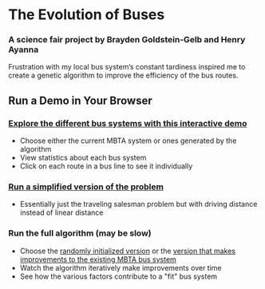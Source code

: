 # The Evolution of Buses
### A science fair project by Brayden Goldstein-Gelb and Henry Ayanna
Frustration with my local bus system’s constant tardiness inspired me to create a genetic algorithm to improve the efficiency of the bus routes.

## Run a Demo in Your Browser
### [Explore the different bus systems with this interactive demo](http://htmlpreview.github.io/?https://github.com/brayden-gg/GA-bus-routes/blob/master/Demo/displayResults.html)
 - Choose either the current MBTA system or ones generated by the algorithm
 - View statistics about each bus system
 - Click on each route in a bus line to see it individually
 
### [Run a simplified version of the problem](http://htmlpreview.github.io/?https://github.com/brayden-gg/GA-bus-routes/blob/master/Algorithm/oneLine.html)
- Essentially just the traveling salesman problem but with driving distance instead of linear distance

 ### Run the full algorithm (may be slow)
 - Choose the [randomly initialized version](http://htmlpreview.github.io/?https://github.com/brayden-gg/GA-bus-routes/blob/master/Algorithm/EfficientLines.html) or the [version that makes improvements to the existing MBTA bus system](http://htmlpreview.github.io/?https://github.com/brayden-gg/GA-bus-routes/blob/master/Algorithm/plugInOriginal.html)
 - Watch the algorithm iteratively make improvements over time
 - See how the various factors contribute to a "fit" bus system
 
